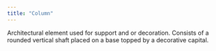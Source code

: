 ```yaml
---
title: "Column"
---
```

Architectural element used for support and or decoration. Consists of a rounded vertical shaft placed on a base topped by a decorative capital.

